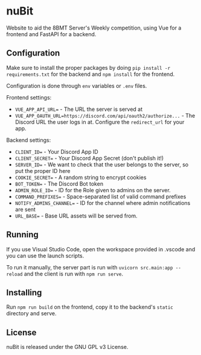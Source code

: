 nuBit
=====

Website to aid the 8BMT Server's Weekly competition, using Vue for a frontend
and FastAPI for a backend.

Configuration
-------------

Make sure to install the proper packages by doing
`pip install -r requirements.txt` for the backend and `npm install` for the
frontend.

Configuration is done through `env` variables or `.env` files.

Frontend settings:
- `VUE_APP_API_URL=` - The URL the server is served at
- `VUE_APP_OAUTH_URL=https://discord.com/api/oauth2/authorize...` - The Discord
    URL the user logs in at. Configure the `redirect_url` for your app.

Backend settings:
- `CLIENT_ID=` - Your Discord App ID
- `CLIENT_SECRET=` - Your Discord App Secret (don't publish it!)
- `SERVER_ID=` - We want to check that the user belongs to the server,
    so put the proper ID here
- `COOKIE_SECRET=` - A random string to encrypt cookies
- `BOT_TOKEN=` - The Discord Bot token
- `ADMIN_ROLE_ID=` - ID for the Role given to admins on the server.
- `COMMAND_PREFIXES=` - Space-separated list of valid command prefixes
- `NOTIFY_ADMINS_CHANNEL=` - ID for the channel where admin notifications are
    sent
- `URL_BASE=` - Base URL assets will be served from.

Running
-------

If you use Visual Studio Code, open the workspace provided in .vscode and you
can use the launch scripts.

To run it manually, the server part is run with `uvicorn src.main:app --reload`
and the client is run with `npm run serve`.

Installing
----------

Run `npm run build` on the frontend, copy it to the backend's `static` directory
and serve.

License
-------

nuBit is released under the GNU GPL v3 License.